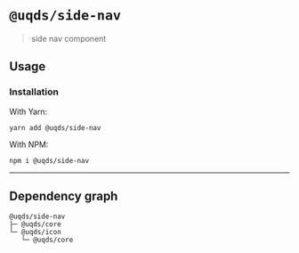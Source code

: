 # `@uqds/side-nav`

> side nav component

## Usage

### Installation

With Yarn:

```shell
yarn add @uqds/side-nav
```

With NPM:

```shell
npm i @uqds/side-nav
```

---

## Dependency graph

```shell
@uqds/side-nav
├─ @uqds/core
└─ @uqds/icon
   └─ @uqds/core
```
